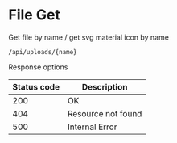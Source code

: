 File Get
===================

Get file by name / get svg material icon by name

```shell title="Method <span class='color-method'>GET</span>"
/api/uploads/{name}
```

Response options

| Status code                          | Description        |
|--------------------------------------|--------------------|
| <span class='color-200'>200</span>   | OK                 |
| <span class='color-error'>404</span> | Resource not found |
| <span class='color-error'>500</span> | Internal Error     |